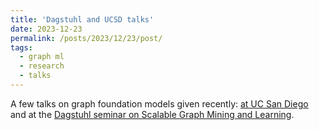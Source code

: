 ```yaml
---
title: 'Dagstuhl and UCSD talks'
date: 2023-12-23
permalink: /posts/2023/12/23/post/
tags:
  - graph ml
  - research
  - talks
---
```


A few talks on graph foundation models given recently: [at UC San Diego](https://migalkin.github.io/talks/2023-10-11-ucsd) and at the [Dagstuhl seminar on Scalable Graph Mining and Learning](https://www.dagstuhl.de/seminars/seminar-calendar/seminar-details/23491). 

 




